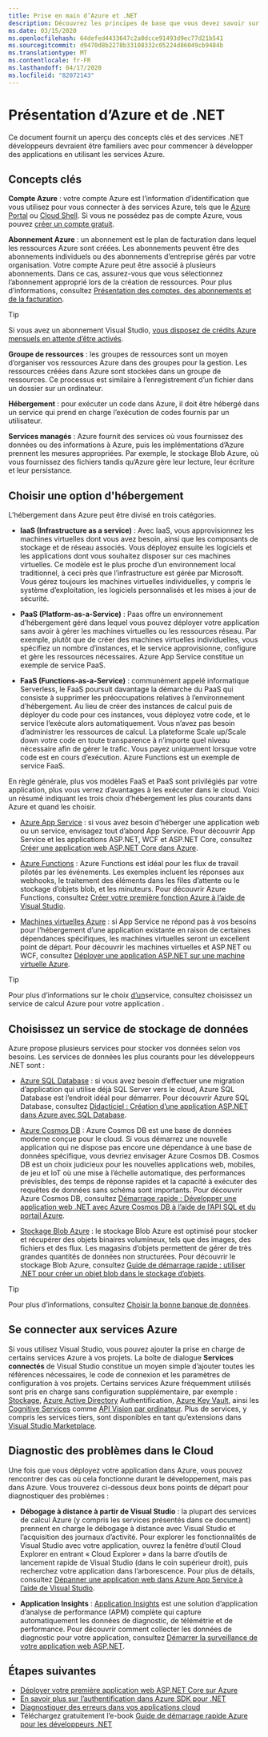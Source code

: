 ```yaml
---
title: Prise en main d’Azure et .NET
description: Découvrez les principes de base que vous devez savoir sur Azure et .NET.
ms.date: 03/15/2020
ms.openlocfilehash: 64defed4433647c2a0dcce91493d9ec77d21b541
ms.sourcegitcommit: d9470d8b2278b33108332c05224d86049cb9484b
ms.translationtype: MT
ms.contentlocale: fr-FR
ms.lasthandoff: 04/17/2020
ms.locfileid: "82072143"
---
```

# <a name="introduction-to-azure-and-net"></a>Présentation d’Azure et de .NET

Ce document fournit un aperçu des concepts clés et des services .NET développeurs devraient être familiers avec pour commencer à développer des applications en utilisant les services Azure.

## <a name="key-concepts"></a>Concepts clés

**Compte Azure** : votre compte Azure est l’information d’identification que vous utilisez pour vous connecter à des services Azure, tels que le [Azure Portal](https://portal.azure.com) ou [Cloud Shell](https://shell.azure.com). Si vous ne possédez pas de compte Azure, vous pouvez [créer un compte gratuit](https://azure.microsoft.com/free/dotnet/).

**Abonnement Azure** : un abonnement est le plan de facturation dans lequel les ressources Azure sont créées. Les abonnements peuvent être des abonnements individuels ou des abonnements d’entreprise gérés par votre organisation. Votre compte Azure peut être associé à plusieurs abonnements. Dans ce cas, assurez-vous que vous sélectionnez l’abonnement approprié lors de la création de ressources. Pour plus d’informations, consultez [Présentation des comptes, des abonnements et de la facturation](https://docs.microsoft.com/azure/guides/developer/azure-developer-guide#understanding-accounts-subscriptions-and-billing).

> [!TIP]
> Si vous avez un abonnement Visual Studio, [vous disposez de crédits Azure mensuels en attente d’être activés](https://azure.microsoft.com/pricing/member-offers/credit-for-visual-studio-subscribers/).

**Groupe de ressources** : les groupes de ressources sont un moyen d’organiser vos ressources Azure dans des groupes pour la gestion. Les ressources créées dans Azure sont stockées dans un groupe de ressources. Ce processus est similaire à l’enregistrement d’un fichier dans un dossier sur un ordinateur.

**Hébergement** : pour exécuter un code dans Azure, il doit être hébergé dans un service qui prend en charge l’exécution de codes fournis par un utilisateur.

**Services managés** : Azure fournit des services où vous fournissez des données ou des informations à Azure, puis les implémentations d’Azure prennent les mesures appropriées. Par exemple, le stockage Blob Azure, où vous fournissez des fichiers tandis qu’Azure gère leur lecture, leur écriture et leur persistance.

## <a name="choosing-a-hosting-option"></a>Choisir une option d'hébergement

L’hébergement dans Azure peut être divisé en trois catégories.

* **IaaS (Infrastructure as a service)** : Avec IaaS, vous approvisionnez les machines virtuelles dont vous avez besoin, ainsi que les composants de stockage et de réseau associés. Vous déployez ensuite les logiciels et les applications dont vous souhaitez disposer sur ces machines virtuelles. Ce modèle est le plus proche d’un environnement local traditionnel, à ceci près que l’infrastructure est gérée par Microsoft. Vous gérez toujours les machines virtuelles individuelles, y compris le système d’exploitation, les logiciels personnalisés et les mises à jour de sécurité.

* **PaaS (Platform-as-a-Service)** : Paas offre un environnement d’hébergement géré dans lequel vous pouvez déployer votre application sans avoir à gérer les machines virtuelles ou les ressources réseau. Par exemple, plutôt que de créer des machines virtuelles individuelles, vous spécifiez un nombre d’instances, et le service approvisionne, configure et gère les ressources nécessaires. Azure App Service constitue un exemple de service PaaS.
  
* **FaaS (Functions-as-a-Service)** : communément appelé informatique Serverless, le FaaS poursuit davantage la démarche du PaaS qui consiste à supprimer les préoccupations relatives à l’environnement d’hébergement. Au lieu de créer des instances de calcul puis de déployer du code pour ces instances, vous déployez votre code, et le service l’exécute alors automatiquement. Vous n’avez pas besoin d’administrer les ressources de calcul. La plateforme Scale up/Scale down votre code en toute transparence à n’importe quel niveau nécessaire afin de gérer le trafic. Vous payez uniquement lorsque votre code est en cours d’exécution. Azure Functions est un exemple de service FaaS.

En règle générale, plus vos modèles FaaS et PaaS sont privilégiés par votre application, plus vous verrez d’avantages à les exécuter dans le cloud. Voici un résumé indiquant les trois choix d’hébergement les plus courants dans Azure et quand les choisir.

* [Azure App Service](https://docs.microsoft.com/azure/app-service/app-service-value-prop-what-is) : si vous avez besoin d’héberger une application web ou un service, envisagez tout d’abord App Service. Pour découvrir App Service et les applications ASP.NET, WCF et ASP.NET Core, consultez [Créer une application web ASP.NET Core dans Azure](https://docs.microsoft.com/azure/app-service/app-service-web-get-started-dotnet).

* [Azure Functions](https://docs.microsoft.com/azure/azure-functions/functions-overview) : Azure Functions est idéal pour les flux de travail pilotés par les événements. Les exemples incluent les réponses aux webhooks, le traitement des éléments dans les files d’attente ou le stockage d’objets blob, et les minuteurs. Pour découvrir Azure Functions, consultez [Créer votre première fonction Azure à l’aide de Visual Studio](https://docs.microsoft.com/azure/azure-functions/functions-create-your-first-function-visual-studio).

* [Machines virtuelles Azure](https://docs.microsoft.com/azure/virtual-machines/) : si App Service ne répond pas à vos besoins pour l’hébergement d’une application existante en raison de certaines dépendances spécifiques, les machines virtuelles seront un excellent point de départ. Pour découvrir les machines virtuelles et ASP.NET ou WCF, consultez [Déployer une application ASP.NET sur une machine virtuelle Azure](https://tutorials.visualstudio.com/aspnet-vm/intro).

> [!TIP]
> Pour plus d’informations sur le choix [d’un](https://docs.microsoft.com/azure/architecture/guide/technology-choices/compute-decision-tree)service, consultez choisissez un service de calcul Azure pour votre application .

## <a name="choose-a-data-storage-service"></a>Choisissez un service de stockage de données

Azure propose plusieurs services pour stocker vos données selon vos besoins. Les services de données les plus courants pour les développeurs .NET sont :

* [Azure SQL Database](https://docs.microsoft.com/azure/sql-database/) : si vous avez besoin d’effectuer une migration d’application qui utilise déjà SQL Server vers le cloud, Azure SQL Database est l’endroit idéal pour démarrer. Pour découvrir Azure SQL Database, consultez [Didacticiel : Création d’une application ASP.NET dans Azure avec SQL Database](https://docs.microsoft.com/azure/app-service/app-service-web-tutorial-dotnet-sqldatabase).

* [Azure Cosmos DB](https://docs.microsoft.com/azure/cosmos-db/) : Azure Cosmos DB est une base de données moderne conçue pour le cloud. Si vous démarrez une nouvelle application qui ne dispose pas encore une dépendance à une base de données spécifique, vous devriez envisager Azure Cosmos DB. Cosmos DB est un choix judicieux pour les nouvelles applications web, mobiles, de jeu et IoT où une mise à l’échelle automatique, des performances prévisibles, des temps de réponse rapides et la capacité à exécuter des requêtes de données sans schéma sont importants. Pour découvrir Azure Cosmos DB, consultez [Démarrage rapide : Développer une application web .NET avec Azure Cosmos DB à l’aide de l’API SQL et du portail Azure](https://docs.microsoft.com/azure/cosmos-db/create-sql-api-dotnet).

* [Stockage Blob Azure](https://docs.microsoft.com/azure/storage/) : le stockage Blob Azure est optimisé pour stocker et récupérer des objets binaires volumineux, tels que des images, des fichiers et des flux. Les magasins d’objets permettent de gérer de très grandes quantités de données non structurées. Pour découvrir le stockage Blob Azure, consultez [Guide de démarrage rapide : utiliser .NET pour créer un objet blob dans le stockage d’objets](https://docs.microsoft.com/azure/storage/blobs/storage-quickstart-blobs-dotnet).

> [!TIP]
> Pour plus d’informations, consultez [Choisir la bonne banque de données](https://docs.microsoft.com/azure/architecture/guide/technology-choices/data-store-overview).

## <a name="connect-to-azure-services"></a>Se connecter aux services Azure

Si vous utilisez Visual Studio, vous pouvez ajouter la prise en charge de certains services Azure à vos projets. La boîte de dialogue **Services connectés** de Visual Studio constitue un moyen simple d’ajouter toutes les références nécessaires, le code de connexion et les paramètres de configuration à vos projets. Certains services Azure fréquemment utilisés sont pris en charge sans configuration supplémentaire, par exemple : [Stockage](/azure/vs-azure-tools-connected-services-storage), [Azure Active Directory](/azure/active-directory/develop/vs-active-directory-add-connected-service) Authentification, [Azure Key Vault](/azure/key-vault/vs-key-vault-add-connected-service), ainsi les [ Cognitive Services](/azure/cognitive-services/) comme [API Vision par ordinateur](/azure/cognitive-services/computer-vision/vs-computer-vision-connected-service). Plus de services, y compris les services tiers, sont disponibles en tant qu’extensions dans [Visual Studio Marketplace](https://marketplace.visualstudio.com/search?term=connected%20service&target=VS&category=Tools&vsVersion=&subCategory=All&sortBy=Relevance).

## <a name="diagnosing-problems-in-the-cloud"></a>Diagnostic des problèmes dans le Cloud
Une fois que vous déployez votre application dans Azure, vous pouvez rencontrer des cas où cela fonctionne durant le développement, mais pas dans Azure. Vous trouverez ci-dessous deux bons points de départ pour diagnostiquer des problèmes :

* **Débogage à distance à partir de Visual Studio** : la plupart des services de calcul Azure (y compris les services présentés dans ce document) prennent en charge le débogage à distance avec Visual Studio et l’acquisition des journaux d’activité. Pour explorer les fonctionnalités de Visual Studio avec votre application, ouvrez la fenêtre d’outil Cloud Explorer en entrant « Cloud Explorer » dans la barre d’outils de lancement rapide de Visual Studio (dans le coin supérieur droit), puis recherchez votre application dans l’arborescence. Pour plus de détails, consultez [Dépanner une application web dans Azure App Service à l’aide de Visual Studio](https://docs.microsoft.com/azure/app-service/web-sites-dotnet-troubleshoot-visual-studio#remotedebug).

* **Application Insights** : [Application Insights](https://docs.microsoft.com/azure/application-insights/) est une solution d’application d’analyse de performance (APM) complète qui capture automatiquement les données de diagnostic, de télémétrie et de performance. Pour découvrir comment collecter les données de diagnostic pour votre application, consultez [Démarrer la surveillance de votre application web ASP.NET](https://docs.microsoft.com/azure/application-insights/quick-monitor-portal).

## <a name="next-steps"></a>Étapes suivantes

* [Déployer votre première application web ASP.NET Core sur Azure](https://docs.microsoft.com/azure/app-service/app-service-web-get-started-dotnet)
* [En savoir plus sur l’authentification dans Azure SDK pour .NET](./sdk/authentication.md)
* [Diagnostiquer des erreurs dans vos applications cloud](https://blogs.msdn.microsoft.com/webdev/2018/02/07/diagnosing-errors-on-your-cloud-apps)
* Téléchargez gratuitement l’e-book [Guide de démarrage rapide Azure pour les développeurs .NET](https://www.microsoft.com/net/download/thank-you/azure-quick-start-ebook)
